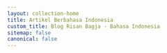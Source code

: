 ```yaml
---
layout: collection-home
title: Artikel Berbahasa Indonesia
custom_title: Blog Risan Bagja - Bahasa Indonesia
sitemap: false
canonical: false
---
```

